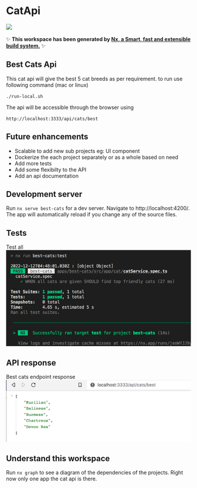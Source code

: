 # CatApi

<a href="https://nx.dev" target="_blank" rel="noreferrer"><img src="https://raw.githubusercontent.com/nrwl/nx/master/images/nx-logo.png" width="45"></a>

✨ **This workspace has been generated by [Nx, a Smart, fast and extensible build system.](https://nx.dev)** ✨

## Best Cats Api
This cat api will give the best 5 cat breeds as per requirement.
to run use following command (mac or linux)
```
./run-local.sh
```
The api will be accessible through the browser using
```
http://localhost:3333/api/cats/best
```
## Future enhancements
- Scalable to add new sub projects eg: UI component
- Dockerize the each project separately or as a whole based on need
- Add more tests
- Add some flexibilty to the API 
- Add an api documentation

## Development server

Run `nx serve best-cats` for a dev server. Navigate to http://localhost:4200/. The app will automatically reload if you change any of the source files.

## Tests
Test all
![picture alt](https://github.com/theranjali-nilaweera/cats/blob/main/test-result.png "all tests")


## API response
Best cats endpoint response
![picture alt](https://github.com/theranjali-nilaweera/cats/blob/main/api-response.png "all tests")



## Understand this workspace

Run `nx graph` to see a diagram of the dependencies of the projects. Right now only one app the cat api is there. 
